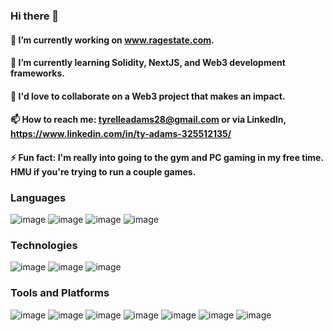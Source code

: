 ### Hi there 👋

<!--
**tadams95/tadams95** is a ✨ _special_ ✨ repository because its `README.md` (this file) appears on your GitHub profile.

Here are some ideas to get you started:

- 🔭 I’m currently working on www.ragestate.com
- 🌱 I’m currently learning Solidity
- 👯 I’m looking to collaborate on ...
- 🤔 I’m looking for help with ...
- 💬 Ask me about ...
- 📫 How to reach me: ...
- 😄 Pronouns: ...
- ⚡ Fun fact: ...
-->

#### 🔭 I’m currently working on www.ragestate.com.

#### 🌱 I’m currently learning Solidity, NextJS, and Web3 development frameworks.

#### 🤝 I'd love to collaborate on a Web3 project that makes an impact.

#### 📫 How to reach me: tyrelleadams28@gmail.com or via LinkedIn, https://www.linkedin.com/in/ty-adams-325512135/

#### ⚡ Fun fact: I'm really into going to the gym and PC gaming in my free time. HMU if you're trying to run a couple games.

### Languages
![image](https://user-images.githubusercontent.com/111528369/219232293-117bbf72-b142-4906-8dd9-20160fca036f.png)
![image](https://user-images.githubusercontent.com/111528369/219232531-42e37de7-329a-41e1-a0db-ed88c60b8a11.png)
![image](https://user-images.githubusercontent.com/111528369/219232571-68249506-9c90-421c-94cc-54a0db63c217.png)
![image](https://user-images.githubusercontent.com/111528369/219234154-7046f304-3c44-4488-ba93-77af3a24aaa2.png)

### Technologies
![image](https://user-images.githubusercontent.com/111528369/219234288-d627ce2e-7c3f-4401-ac32-0682168bf160.png)
![image](https://user-images.githubusercontent.com/111528369/219234331-a36264b7-ea80-48bf-8a0a-66e8168d2220.png)
![image](https://user-images.githubusercontent.com/111528369/219234677-b7657a83-21ca-436a-9178-e097a49ea8b9.png)

### Tools and Platforms
![image](https://user-images.githubusercontent.com/111528369/219234871-61ebb03d-6334-4b49-8e9e-324c179c3d42.png)
![image](https://user-images.githubusercontent.com/111528369/219234916-a254cca4-6c81-4902-b1f3-1eec3da4f556.png)
![image](https://user-images.githubusercontent.com/111528369/219234969-95378ebf-0cbe-4f94-9e3d-65a1d54941c8.png)
![image](https://user-images.githubusercontent.com/111528369/219235000-8f8b8664-3ca2-4051-9a06-af1ae744805d.png)
![image](https://user-images.githubusercontent.com/111528369/219235037-447af448-90e2-405b-95ed-945bcbfdb98a.png)
![image](https://user-images.githubusercontent.com/111528369/219235076-eef94f71-bf5f-46ae-adc6-5124d86856ad.png)
![image](https://user-images.githubusercontent.com/111528369/219235112-e02202d8-f798-4111-b6d7-6b7fac937bc6.png)








